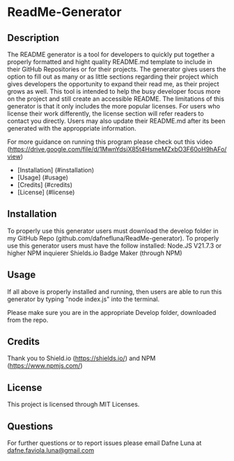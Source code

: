 # ReadMe-Generator

## Description

The README generator is a tool for developers to quickly put together a properly formatted and hight quality README.md template to include in their GitHub Repositories or for their projects. The generator gives users the option to fill out as many or as little sections regarding their project which gives developers the opportunity to expand their read me, as their project grows as well. This tool is intended to help the busy developer focus more on the project and still create an accessible README. The limitations of this generator is that it only includes the more popular licenses. For users who license their work differently, the license section will refer readers to contact you directly. Users may also update their README.md after its been generated with the approppriate information.

For more guidance on running this program please check out this video (<https://drive.google.com/file/d/1MwnYdsiX85t4HsmeMZxbO3F60oH9hAFo/view>)

- [Installation] (#installation)
- [Usage] (#usage)
- [Credits] (#credits)
- [License] (#license)

## Installation

To properly use this generator users must download the develop folder in my GitHub Repo (github.com/dafnefluna/ReadMe-generator). To properly use this generator users must have the follow installed:
Node.JS V21.7.3 or higher
NPM inquierer
Shields.io Badge Maker (through NPM)

## Usage

If all above is properly installed and running, then users are able to run this generator by typing "node index.js" into the terminal.

Please make sure you are in the appropriate Develop folder, downloaded from the repo.

## Credits

Thank you to Shield.io (<https://shields.io/>) and NPM (<https://www.npmjs.com/>)

## License

This project is licensed through MIT Licenses.

## Questions

For further questions or to report issues please email Dafne Luna at <dafne.faviola.luna@gmail.com>
